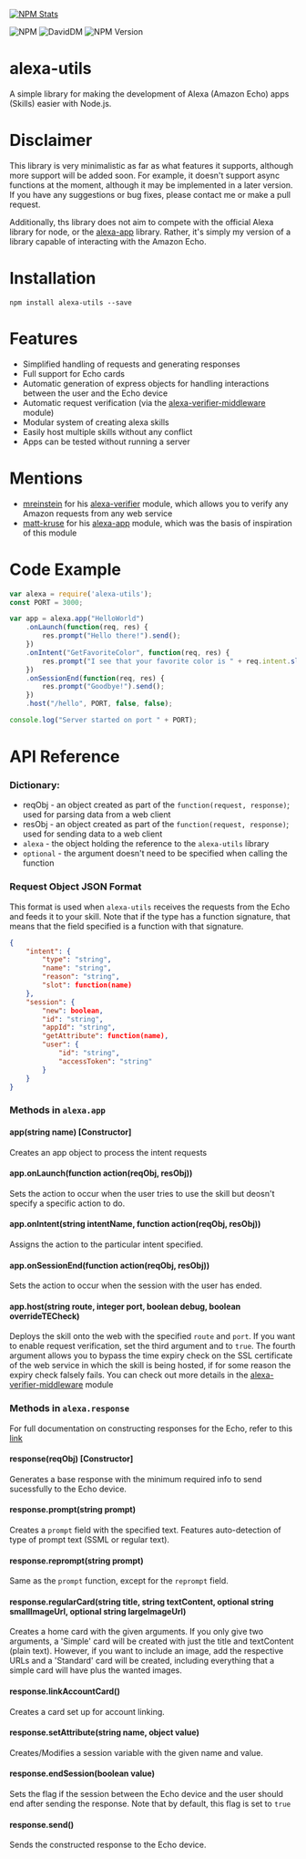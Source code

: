 [![NPM Stats](https://nodei.co/npm/alexa-utils.png?downloads=true&downloadRank=true&stars=true)](https://nodei.co/npm/alexa-utils/)

![NPM](https://img.shields.io/npm/dt/alexa-utils.svg)
![DavidDM](https://david-dm.org/tejashah88/alexa-utils.svg)
![NPM Version](https://img.shields.io/npm/v/alexa-utils.svg)

# alexa-utils
A simple library for making the development of Alexa (Amazon Echo) apps (Skills) easier with Node.js. 

# Disclaimer
This library is very minimalistic as far as what features it supports, although more support will be added soon. For example, it doesn't support async functions at the moment, although it may be implemented in a later version. If you have any suggestions or bug fixes, please contact me or make a pull request.

Additionally, ths library does not aim to compete with the official Alexa library for node, or the [alexa-app](https://www.npmjs.com/package/alexa-app) library. Rather, it's simply my version of a library capable of interacting with the Amazon Echo.

# Installation

```
npm install alexa-utils --save
```

# Features
* Simplified handling of requests and generating responses
* Full support for Echo cards
* Automatic generation of express objects for handling interactions between the user and the Echo device
* Automatic request verification (via the [alexa-verifier-middleware](https://www.npmjs.com/package/alexa-verifier-middleware) module)
* Modular system of creating alexa skills
* Easily host multiple skills without any conflict
* Apps can be tested without running a server

# Mentions
* [mreinstein](https://github.com/mreinstein) for his [alexa-verifier](https://github.com/mreinstein/alexa-verifier) module, which allows you to verify any Amazon requests from any web service
* [matt-kruse](https://github.com/matt-kruse) for his [alexa-app](https://github.com/matt-kruse/alexa-app) module, which was the basis of inspiration of this module

# Code Example

```javascript
var alexa = require('alexa-utils');
const PORT = 3000;

var app = alexa.app("HelloWorld")
	.onLaunch(function(req, res) {
		res.prompt("Hello there!").send();
	})
	.onIntent("GetFavoriteColor", function(req, res) {
		res.prompt("I see that your favorite color is " + req.intent.slots("color")).send();
	})
	.onSessionEnd(function(req, res) {
		res.prompt("Goodbye!").send();
	})
	.host("/hello", PORT, false, false);

console.log("Server started on port " + PORT);
```

# API Reference

### Dictionary:
* reqObj - an object created as part of the `function(request, response)`; used for parsing data from a web client
* resObj - an object created as part of the `function(request, response)`; used for sending data to a web client
* `alexa` - the object holding the reference to the `alexa-utils` library
* `optional` - the argument doesn't need to be specified when calling the function

### Request Object JSON Format
This format is used when `alexa-utils` receives the requests from the Echo and feeds it to your skill. Note that if the type has a function signature, that means that the field specified is a function with that signature.
```JSON
{
	"intent": {
		"type": "string",
		"name": "string",
		"reason": "string",
		"slot": function(name)
	},
	"session": {
		"new": boolean,
		"id": "string",
		"appId": "string",
		"getAttribute": function(name),
		"user": {
			"id": "string",
			"accessToken": "string"
		}
	}
}
```

### Methods in `alexa.app`

#### app(string name) [Constructor]
Creates an app object to process the intent requests

#### app.onLaunch(function action(reqObj, resObj))
Sets the action to occur when the user tries to use the skill but deosn't specify a specific action to do.

#### app.onIntent(string intentName, function action(reqObj, resObj))
Assigns the action to the particular intent specified.

#### app.onSessionEnd(function action(reqObj, resObj))
Sets the action to occur when the session with the user has ended.

#### app.host(string route, integer port, boolean debug, boolean overrideTECheck)
Deploys the skill onto the web with the specified `route` and `port`. If you want to enable request verification, set the third argument and to `true`. The fourth argument allows you to bypass the time expiry check on the SSL certificate of the web service in which the skill is being hosted, if for some reason the expiry check falsely fails. You can check out more details in the [alexa-verifier-middleware](https://www.npmjs.com/package/alexa-verifier-middleware) module

### Methods in `alexa.response`
For full documentation on constructing responses for the Echo, refer to this [link](https://developer.amazon.com/public/solutions/alexa/alexa-skills-kit/docs/alexa-skills-kit-interface-reference)

#### response(reqObj) [Constructor]
Generates a base response with the minimum required info to send sucessfully to the Echo device.

#### response.prompt(string prompt)
Creates a `prompt` field with the specified text. Features auto-detection of type of prompt text (SSML or regular text).

#### response.reprompt(string prompt)
Same as the `prompt` function, except for the `reprompt` field.

#### response.regularCard(string title, string textContent, optional string smallImageUrl, optional string largeImageUrl)
Creates a home card with the given arguments. If you only give two arguments, a 'Simple' card will be created with just the title and textContent (plain text). However, if you want to include an image, add the respective URLs and a 'Standard' card will be created, including everything that a simple card will have plus the wanted images.

#### response.linkAccountCard()
Creates a card set up for account linking.

#### response.setAttribute(string name, object value)
Creates/Modifies a session variable with the given name and value.

#### response.endSession(boolean value)
Sets the flag if the session between the Echo device and the user should end after sending the response. Note that by default, this flag is set to `true`

#### response.send()
Sends the constructed response to the Echo device.